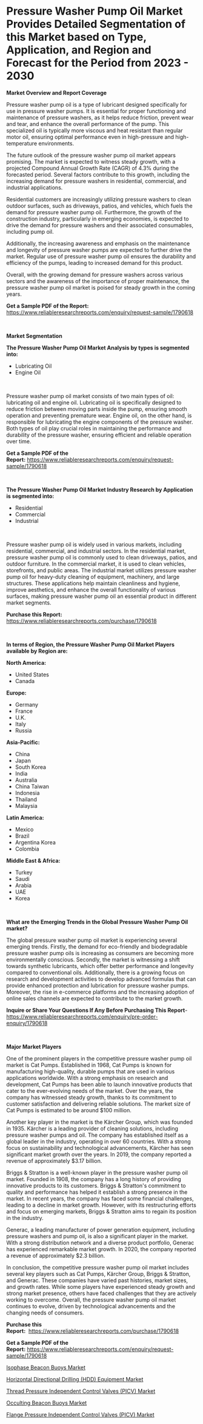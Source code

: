 <p><h1>Pressure Washer Pump Oil Market Provides Detailed Segmentation of this Market based on Type, Application, and Region and Forecast for the Period from 2023 - 2030</h1></p><p><strong>Market Overview and Report Coverage</strong></p>
<p><p>Pressure washer pump oil is a type of lubricant designed specifically for use in pressure washer pumps. It is essential for proper functioning and maintenance of pressure washers, as it helps reduce friction, prevent wear and tear, and enhance the overall performance of the pump. This specialized oil is typically more viscous and heat resistant than regular motor oil, ensuring optimal performance even in high-pressure and high-temperature environments.</p><p>The future outlook of the pressure washer pump oil market appears promising. The market is expected to witness steady growth, with a projected Compound Annual Growth Rate (CAGR) of 4.3% during the forecasted period. Several factors contribute to this growth, including the increasing demand for pressure washers in residential, commercial, and industrial applications.</p><p>Residential customers are increasingly utilizing pressure washers to clean outdoor surfaces, such as driveways, patios, and vehicles, which fuels the demand for pressure washer pump oil. Furthermore, the growth of the construction industry, particularly in emerging economies, is expected to drive the demand for pressure washers and their associated consumables, including pump oil.</p><p>Additionally, the increasing awareness and emphasis on the maintenance and longevity of pressure washer pumps are expected to further drive the market. Regular use of pressure washer pump oil ensures the durability and efficiency of the pumps, leading to increased demand for this product.</p><p>Overall, with the growing demand for pressure washers across various sectors and the awareness of the importance of proper maintenance, the pressure washer pump oil market is poised for steady growth in the coming years.</p></p>
<p><strong>Get a Sample PDF of the Report:</strong> <a href="https://www.reliableresearchreports.com/enquiry/request-sample/1790618">https://www.reliableresearchreports.com/enquiry/request-sample/1790618</a></p>
<p>&nbsp;</p>
<p><strong>Market Segmentation</strong></p>
<p><strong>The Pressure Washer Pump Oil Market Analysis by types is segmented into:</strong></p>
<p><ul><li>Lubricating Oil</li><li>Engine Oil</li></ul></p>
<p>&nbsp;</p>
<p><p>Pressure washer pump oil market consists of two main types of oil: lubricating oil and engine oil. Lubricating oil is specifically designed to reduce friction between moving parts inside the pump, ensuring smooth operation and preventing premature wear. Engine oil, on the other hand, is responsible for lubricating the engine components of the pressure washer. Both types of oil play crucial roles in maintaining the performance and durability of the pressure washer, ensuring efficient and reliable operation over time.</p></p>
<p><strong>Get a Sample PDF of the Report:</strong>&nbsp;<a href="https://www.reliableresearchreports.com/enquiry/request-sample/1790618">https://www.reliableresearchreports.com/enquiry/request-sample/1790618</a></p>
<p>&nbsp;</p>
<p><strong>The Pressure Washer Pump Oil Market Industry Research by Application is segmented into:</strong></p>
<p><ul><li>Residential</li><li>Commercial</li><li>Industrial</li></ul></p>
<p>&nbsp;</p>
<p><p>Pressure washer pump oil is widely used in various markets, including residential, commercial, and industrial sectors. In the residential market, pressure washer pump oil is commonly used to clean driveways, patios, and outdoor furniture. In the commercial market, it is used to clean vehicles, storefronts, and public areas. The industrial market utilizes pressure washer pump oil for heavy-duty cleaning of equipment, machinery, and large structures. These applications help maintain cleanliness and hygiene, improve aesthetics, and enhance the overall functionality of various surfaces, making pressure washer pump oil an essential product in different market segments.</p></p>
<p><strong>Purchase this Report:</strong>&nbsp; <a href="https://www.reliableresearchreports.com/purchase/1790618">https://www.reliableresearchreports.com/purchase/1790618</a></p>
<p>&nbsp;</p>
<p><strong>In terms of Region, the Pressure Washer Pump Oil Market Players available by Region are:</strong></p>
<p>
    <p> <strong> North America: </strong>
        <ul>
            <li>United States</li>
            <li>Canada</li>
        </ul>
        </p> 
    <p> <strong> Europe: </strong>
        <ul>
            <li>Germany</li>
            <li>France</li>
            <li>U.K.</li>
            <li>Italy</li>
            <li>Russia</li>
        </ul>
        </p> 
    <p> <strong> Asia-Pacific: </strong>
        <ul>
            <li>China</li>
            <li>Japan</li>
            <li>South Korea</li>
            <li>India</li>
            <li>Australia</li>
            <li>China Taiwan</li>
            <li>Indonesia</li>
            <li>Thailand</li>
            <li>Malaysia</li>
        </ul>
        </p> 
    <p> <strong> Latin America: </strong>
        <ul>
            <li>Mexico</li>
            <li>Brazil</li>
            <li>Argentina Korea</li>
            <li>Colombia</li>
        </ul>
        </p> 
    <p> <strong> Middle East & Africa: </strong>
        <ul>
            <li>Turkey</li>
            <li>Saudi</li>
            <li>Arabia</li>
            <li>UAE</li>
            <li>Korea</li>
        </ul>
    </p>
    </p>
<p>&nbsp;</p>
<p><strong>What are the Emerging Trends in the Global Pressure Washer Pump Oil market?</strong></p>
<p><p>The global pressure washer pump oil market is experiencing several emerging trends. Firstly, the demand for eco-friendly and biodegradable pressure washer pump oils is increasing as consumers are becoming more environmentally conscious. Secondly, the market is witnessing a shift towards synthetic lubricants, which offer better performance and longevity compared to conventional oils. Additionally, there is a growing focus on research and development activities to develop advanced formulas that can provide enhanced protection and lubrication for pressure washer pumps. Moreover, the rise in e-commerce platforms and the increasing adoption of online sales channels are expected to contribute to the market growth.</p></p>
<p><strong>Inquire or Share Your Questions If Any Before Purchasing This Report</strong>- <a href="https://www.reliableresearchreports.com/enquiry/pre-order-enquiry/1790618">https://www.reliableresearchreports.com/enquiry/pre-order-enquiry/1790618</a></p>
<p>&nbsp;</p>
<p><strong>Major Market Players</strong></p>
<p><p>One of the prominent players in the competitive pressure washer pump oil market is Cat Pumps. Established in 1968, Cat Pumps is known for manufacturing high-quality, durable pumps that are used in various applications worldwide. With a strong emphasis on research and development, Cat Pumps has been able to launch innovative products that cater to the ever-evolving needs of the market. Over the years, the company has witnessed steady growth, thanks to its commitment to customer satisfaction and delivering reliable solutions. The market size of Cat Pumps is estimated to be around $100 million.</p><p>Another key player in the market is the Kärcher Group, which was founded in 1935. Kärcher is a leading provider of cleaning solutions, including pressure washer pumps and oil. The company has established itself as a global leader in the industry, operating in over 60 countries. With a strong focus on sustainability and technological advancements, Kärcher has seen significant market growth over the years. In 2019, the company reported a revenue of approximately $3.17 billion.</p><p>Briggs & Stratton is a well-known player in the pressure washer pump oil market. Founded in 1908, the company has a long history of providing innovative products to its customers. Briggs & Stratton's commitment to quality and performance has helped it establish a strong presence in the market. In recent years, the company has faced some financial challenges, leading to a decline in market growth. However, with its restructuring efforts and focus on emerging markets, Briggs & Stratton aims to regain its position in the industry.</p><p>Generac, a leading manufacturer of power generation equipment, including pressure washers and pump oil, is also a significant player in the market. With a strong distribution network and a diverse product portfolio, Generac has experienced remarkable market growth. In 2020, the company reported a revenue of approximately $2.3 billion.</p><p>In conclusion, the competitive pressure washer pump oil market includes several key players such as Cat Pumps, Kärcher Group, Briggs & Stratton, and Generac. These companies have varied past histories, market sizes, and growth rates. While some players have experienced steady growth and strong market presence, others have faced challenges that they are actively working to overcome. Overall, the pressure washer pump oil market continues to evolve, driven by technological advancements and the changing needs of consumers.</p></p>
<p><strong>Purchase this Report:</strong>&nbsp;&nbsp;<a href="https://www.reliableresearchreports.com/purchase/1790618">https://www.reliableresearchreports.com/purchase/1790618</a></p>
<p></p>
<p><strong>Get a Sample PDF of the Report:</strong>&nbsp;<a href="https://www.reliableresearchreports.com/enquiry/request-sample/1790618">https://www.reliableresearchreports.com/enquiry/request-sample/1790618</a></p>
<p><p><a href="https://medium.com/@pillingbary7584/isophase-beacon-buoys-market-comprehensive-assessment-by-type-application-and-geography-0f69a33fedc3">Isophase Beacon Buoys Market</a></p><p><a href="https://medium.com/@rosm15203/horizontal-directional-drilling-hdd-equipment-market-report-reveals-the-latest-trends-and-growth-209fb0c90fd7">Horizontal Directional Drilling (HDD) Equipment Market</a></p><p><a href="https://medium.com/@nathanl41025/thread-pressure-independent-control-valves-picv-market-size-and-market-trends-complete-industry-67e8145d99d3">Thread Pressure Independent Control Valves (PICV) Market</a></p><p><a href="https://medium.com/@keygreen5469/occulting-beacon-buoys-market-the-key-to-successful-business-strategy-forecast-till-2030-417d5a1d0e0b">Occulting Beacon Buoys Market</a></p><p><a href="https://medium.com/@maryg156987/flange-pressure-independent-control-valves-picv-market-share-evolution-and-market-growth-trends-9c6ed4d8965f">Flange Pressure Independent Control Valves (PICV) Market</a></p></p>